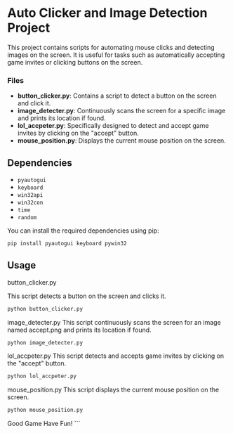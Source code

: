 # Auto Clicker and Image Detection Project

This project contains scripts for automating mouse clicks and detecting images on the screen. It is useful for tasks such as automatically accepting game invites or clicking buttons on the screen.

### Files

- **button_clicker.py**: Contains a script to detect a button on the screen and click it.
- **image_detecter.py**: Continuously scans the screen for a specific image and prints its location if found.
- **lol_accpeter.py**: Specifically designed to detect and accept game invites by clicking on the "accept" button.
- **mouse_position.py**: Displays the current mouse position on the screen.

## Dependencies

- `pyautogui`
- `keyboard`
- `win32api`
- `win32con`
- `time`
- `random`

You can install the required dependencies using pip:

```sh
pip install pyautogui keyboard pywin32
```
## Usage

button_clicker.py

This script detects a button on the screen and clicks it.
```sh
python button_clicker.py
```

image_detecter.py
This script continuously scans the screen for an image named accept.png and prints its location if found.
```sh
python image_detecter.py
```

lol_accpeter.py
This script detects and accepts game invites by clicking on the "accept" button.
```sh
python lol_accpeter.py
```
mouse_position.py
This script displays the current mouse position on the screen.
```sh
python mouse_position.py
```

Good Game Have Fun! ```
